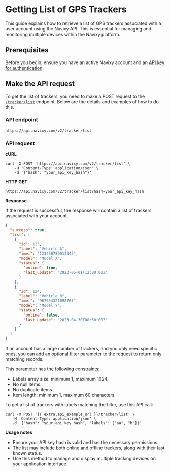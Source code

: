 # Getting List of GPS Trackers

This guide explains how to retrieve a list of GPS trackers associated with a user account using the Navixy API. This is essential for managing and monitoring multiple devices within the Navixy platform.

## Prerequisites

Before you begin, ensure you have an active Navixy account and an [API key for authentication](../../../authentication.md#id-2.-api-keys-recommended-authentication).

## Make the API request

To get the list of trackers, you need to make a POST request to the [`/tracker/list`](broken-reference) endpoint. Below are the details and examples of how to do this.

### API endpoint

`https://api.navixy.com/v2/tracker/list`

### API request

**cURL**

```
curl -X POST 'https://api.navixy.com/v2/tracker/list' \
	-H 'Content-Type: application/json' \
	-d '{"hash": "your_api_key_hash"}'
```

**HTTP GET**

```
https://api.navixy.com/v2/tracker/list?hash=your_api_key_hash
```

**Response**

If the request is successful, the response will contain a list of trackers associated with your account.

```json
{
  "success": true,
  "list": [
    {
      "id": 123,
      "label": "Vehicle A",
      "imei": "123456789012345",
      "model": "Model X",
      "status": {
        "online": true,
        "last_update": "2023-05-01T12:00:00Z"
      }
    },
    {
      "id": 124,
      "label": "Vehicle B",
      "imei": "987654321098765",
      "model": "Model Y",
      "status": {
        "online": false,
        "last_update": "2023-04-30T08:30:00Z"
      }
    }
  ]
}
```

If an account has a large number of trackers, and you only need specific ones, you can add an optional filter parameter to the request to return only matching records.

This parameter has the following constraints:

* Labels array size: minimum 1, maximum 1024.
* No null items.
* No duplicate items.
* Item length: minimum 1, maximum 60 characters.

To get a list of trackers with labels matching the filter, use this API call:

```
curl -X POST '{{ extra.api_example_url }}/tracker/list' \
   -H 'Content-Type: application/json' \
   -d '{"hash": "your_api_key_hash", "labels": ["aa", "b"]}'
```

**Usage notes**

* Ensure your API key hash is valid and has the necessary permissions.
* The list may include both online and offline trackers, along with their last known status.
* Use this method to manage and display multiple tracking devices on your application interface.
